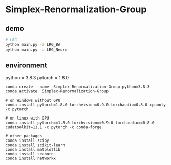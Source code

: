 # Simplex-Renormalization-Group

## demo

```bash
# LRG
python main.py -a LRG_BA
python main.py -a LRG_Neuro
```

## environment

python = 3.8.3
pytorch = 1.8.0

```
conda create --name  Simplex-Renormalization-Group python=3.8.3
conda activate  Simplex-Renormalization-Group

# on Windows without GPU
conda install pytorch=1.8.0 torchvision=0.9.0 torchaudio=0.8.0 cpuonly -c pytorch

# on linux with GPU
conda install pytorch==1.8.0 torchvision==0.9.0 torchaudio==0.8.0 cudatoolkit=11.1 -c pytorch -c conda-forge

# other packages
conda install scipy
conda install scikit-learn
conda install matplotlib
conda install seaborn
conda install networkx
```
